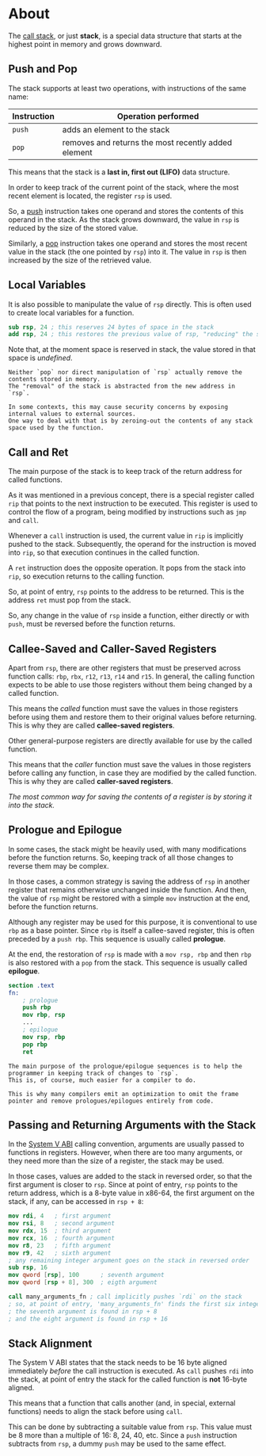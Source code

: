 # About

The [call stack][stack], or just **stack**, is a special data structure that starts at the highest point in memory and grows downward.

## Push and Pop

The stack supports at least two operations, with instructions of the same name:

| Instruction | Operation performed                                 |
|-------------|-----------------------------------------------------|
| `push`      | adds an element to the stack                        |
| `pop`       | removes and returns the most recently added element |

This means that the stack is a **last in, first out (LIFO)** data structure.

In order to keep track of the current point of the stack, where the most recent element is located, the register `rsp` is used.

So, a [push][push] instruction takes one operand and stores the contents of this operand in the stack.
As the stack grows downward, the value in `rsp` is reduced by the size of the stored value.

Similarly, a [pop][pop] instruction takes one operand and stores the most recent value in the stack (the one pointed by `rsp`) into it.
The value in `rsp` is then increased by the size of the retrieved value.

## Local Variables

It is also possible to manipulate the value of `rsp` directly.
This is often used to create local variables for a function.

```nasm
sub rsp, 24 ; this reserves 24 bytes of space in the stack
add rsp, 24 ; this restores the previous value of rsp, "reducing" the stack by 24 bytes
```

Note that, at the moment space is reserved in stack, the value stored in that space is _undefined_.

~~~~exercism/note
Neither `pop` nor direct manipulation of `rsp` actually remove the contents stored in memory.
The "removal" of the stack is abstracted from the new address in `rsp`.

In some contexts, this may cause security concerns by exposing internal values to external sources.
One way to deal with that is by zeroing-out the contents of any stack space used by the function.
~~~~

## Call and Ret

The main purpose of the stack is to keep track of the return address for called functions.

As it was mentioned in a previous concept, there is a special register called `rip` that points to the next instruction to be executed.
This register is used to control the flow of a program, being modified by instructions such as `jmp` and `call`.

Whenever a `call` instruction is used, the current value in `rip` is implicitly pushed to the stack.
Subsequently, the operand for the instruction is moved into `rip`, so that execution continues in the called function.

A `ret` instruction does the opposite operation.
It pops from the stack into `rip`, so execution returns to the calling function.

So, at point of entry, `rsp` points to the address to be returned.
This is the address `ret` must pop from the stack.

So, any change in the value of `rsp` inside a function, either directly or with `push`, must be reversed before the function returns.

## Callee-Saved and Caller-Saved Registers

Apart from `rsp`, there are other registers that must be preserved across function calls: `rbp`, `rbx`, `r12`, `r13`, `r14` and `r15`.
In general, the calling function expects to be able to use those registers without them being changed by a called function.

This means the _called_ function must save the values in those registers before using them and restore them to their original values before returning.
This is why they are called **callee-saved registers**.

Other general-purpose registers are directly available for use by the called function.

This means that the _caller_ function must save the values in those registers before calling any function, in case they are modified by the called function.
This is why they are called **caller-saved registers**.

_The most common way for saving the contents of a register is by storing it into the stack._

## Prologue and Epilogue

In some cases, the stack might be heavily used, with many modifications before the function returns.
So, keeping track of all those changes to reverse them may be complex.

In those cases, a common strategy is saving the address of `rsp` in another register that remains otherwise unchanged inside the function.
And then, the value of `rsp` might be restored with a simple `mov` instruction at the end, before the function returns.

Although any register may be used for this purpose, it is conventional to use `rbp` as a base pointer.
Since `rbp` is itself a callee-saved register, this is often preceded by a `push rbp`.
This sequence is usually called **prologue**.

At the end, the restoration of `rsp` is made with a `mov rsp, rbp` and then `rbp` is also restored with a `pop` from the stack.
This sequence is usually called **epilogue**.

```nasm
section .text
fn:
    ; prologue
    push rbp
    mov rbp, rsp
    ...
    ; epilogue
    mov rsp, rbp
    pop rbp
    ret
```

~~~~exercism/note
The main purpose of the prologue/epilogue sequences is to help the programmer in keeping track of changes to `rsp`.
This is, of course, much easier for a compiler to do.

This is why many compilers emit an optimization to omit the frame pointer and remove prologues/epilogues entirely from code.
~~~~

## Passing and Returning Arguments with the Stack

In the [System V ABI][SystemV] calling convention, arguments are usually passed to functions in registers.
However, when there are too many arguments, or they need more than the size of a register, the stack may be used.

In those cases, values are added to the stack in reversed order, so that the first argument is closer to `rsp`.
Since at point of entry, `rsp` points to the return address, which is a 8-byte value in x86-64, the first argument on the stack, if any, can be accessed in `rsp + 8`:

```nasm
mov rdi, 4   ; first argument
mov rsi, 8   ; second argument
mov rdx, 15  ; third argument
mov rcx, 16  ; fourth argument
mov r8, 23   ; fifth argument
mov r9, 42   ; sixth argument
; any remaining integer argument goes on the stack in reversed order
sub rsp, 16
mov qword [rsp], 100      ; seventh argument
mov qword [rsp + 8], 300  ; eigth argument

call many_arguments_fn ; call implicitly pushes `rdi` on the stack
; so, at point of entry, 'many_arguments_fn' finds the first six integer arguments in the usual registers
; the seventh argument is found in rsp + 8
; and the eight argument is found in rsp + 16
```

## Stack Alignment

The System V ABI states that the stack needs to be 16 byte aligned immediately _before_ the call instruction is executed.
As `call` pushes `rdi` into the stack, at point of entry the stack for the called function is **not** 16-byte aligned.

This means that a function that calls another (and, in special, external functions) needs to align the stack before using `call`.

This can be done by subtracting a suitable value from `rsp`.
This value must be 8 more than a multiple of 16: 8, 24, 40, etc.
Since a `push` instruction subtracts from `rsp`, a dummy `push` may be used to the same effect.

[stack]: https://en.wikipedia.org/wiki/Call_stack
[push]: https://www.felixcloutier.com/x86/push
[pop]: https://www.felixcloutier.com/x86/pop
[SystemV]: https://www.uclibc.org/docs/psABI-x86_64.pdf
